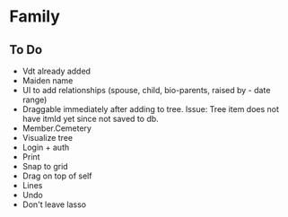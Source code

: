 # Family

## To Do

* Vdt already added
* Maiden name
* UI to add relationships (spouse, child, bio-parents, raised by - date range)
* Draggable immediately after adding to tree. Issue: Tree item does not have itmId yet since not saved to db.
* Member.Cemetery
* Visualize tree
* Login + auth
* Print
* Snap to grid
* Drag on top of self
* Lines
* Undo
* Don't leave lasso